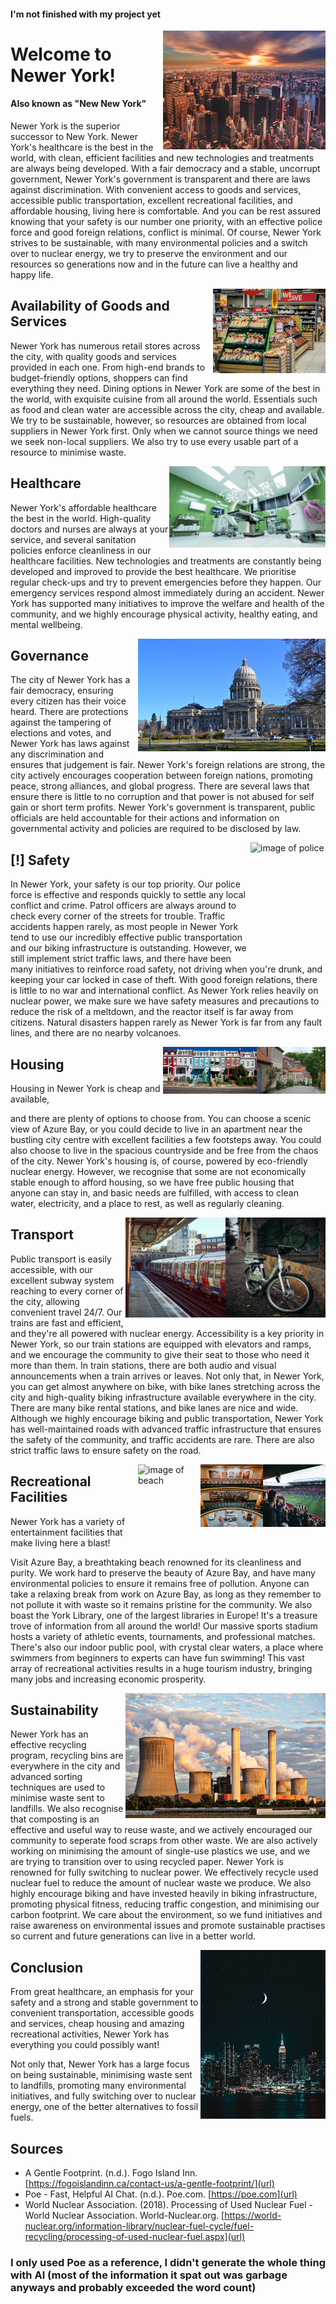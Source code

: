 <link rel="shortcut icon" type="image/x-icon" href="favicon.ico?">

#### I'm not finished with my project yet

<img align="right" width="260" height="190" src="./images/city-dawn.jpg" alt="image of city at dawn">

# Welcome to Newer York!

#### Also known as "New New York"

Newer York is the superior successor to New York. Newer York's healthcare is the best in the world, with clean, efficient facilities and new technologies and treatments are always being developed. With a fair democracy and a stable, uncorrupt government, Newer York's government is transparent and there are laws against discrimination. With convenient access to goods and services, accessible public transportation, excellent recreational facilities, and affordable housing, living here is comfortable. And you can be rest assured knowing that your safety is our number one priority, with an effective police force and good foreign relations, conflict is minimal. Of course, Newer York strives to be sustainable, with many environmental policies and a switch over to nuclear energy, we try to preserve the environment and our resources so generations now and in the future can live a healthy and happy life.

<img align="right" width="180" height="135" src="./images/market.jpg" alt="image of shop">

## Availability of Goods and Services

Newer York has numerous retail stores across the city, with quality goods and services provided in each one. From high-end brands to budget-friendly options, shoppers can find everything they need. Dining options in Newer York are some of the best in the world, with exquisite cuisine from all around the world. Essentials such as food and clean water are accessible across the city, cheap and available. We try to be sustainable, however, so resources are obtained from local suppliers in Newer York first. Only when we cannot source things we need we seek non-local suppliers. We also try to use every usable part of a resource to minimise waste. 

<img align="right" width="250" height="130" src="./images/hospital.jpg" alt="image of hospital">

## Healthcare

Newer York's affordable healthcare the best in the world. High-quality doctors and nurses are always at your service, and several sanitation policies enforce cleanliness in our healthcare facilities. New technologies and treatments are constantly being developed and improved to provide the best healthcare. We prioritise regular check-ups and try to prevent emergencies before they happen. Our emergency services respond almost immediately during an accident. Newer York has supported many initiatives to improve the welfare and health of the community, and we highly encourage physical activity, healthy eating, and mental wellbeing.

<img align="right" width="300" height="180" src="./images/government.jpg" alt="image of governmental building">

## Governance

The city of Newer York has a fair democracy, ensuring every citizen has their voice heard. There are protections against the tampering of elections and votes, and Newer York has laws against any discrimination and ensures that judgement is fair. Newer York's foreign relations are strong, the city actively encourages cooperation between foreign nations, promoting peace, strong alliances, and global progress. There are several laws that ensure there is little to no corruption and that power is not abused for self gain or short term profits. Newer York's government is transparent, public officials are held accountable for their actions and information on governmental activity and policies are required to be disclosed by law.

<img align="right" width="120" height="180" src="./images/police.jpg" alt="image of police">

## [!] Safety

In Newer York, your safety is our top priority. Our police force is effective and responds quickly to settle any local conflict and crime. Patrol officers are always around to check every corner of the streets for trouble. Traffic accidents happen rarely, as most people in Newer York tend to use our incredibly effective public transportation and our biking infrastructure is outstanding. However, we still implement strict traffic laws, and there have been many initiatives to reinforce road safety, not driving when you're drunk, and keeping your car locked in case of theft. With good foreign relations, there is little to no war and international conflict. As Newer York relies heavily on nuclear power, we make sure we have safety measures and precautions to reduce the risk of a meltdown, and the reactor itself is far away from citizens. Natural disasters happen rarely as Newer York is far from any fault lines, and there are no nearby volcanoes. 

<img align="right" width="110" height="75" src="./images/houses.jpg" alt="image of houses">
<img align="right" width="150" height="75" src="./images/houses2.jpg" alt="image of houses">

## Housing

Housing in Newer York is cheap and available,

and there are plenty of options to choose from. You can choose a scenic view of Azure Bay, or you could decide to live in an apartment near the bustling city centre with excellent facilities a few footsteps away. You could also choose to live in the spacious countryside and be free from the chaos of the city. Newer York's housing is, of course, powered by eco-friendly nuclear energy. However, we recognise that some are not economically stable enough to afford housing, so we have free public housing that anyone can stay in, and basic needs are fulfilled, with access to clean water, electricity, and a place to rest, as well as regularly cleaning.

<img align="right" width="160" height="160" src="./images/bike.jpg" alt="image of a bicycle">
<img align="right" width="160" height="160" src="./images/train.jpg" alt="image of a train station">

## Transport

Public transport is easily accessible, with our excellent subway system reaching to every corner of the city, allowing convenient travel 24/7. Our trains are fast and efficient, and they're all powered with nuclear energy. Accessibility is a key priority in Newer York, so our train stations are equipped with elevators and ramps, and we encourage the community to give their seat to those who need it more than them. In train stations, there are both audio and visual announcements when a train arrives or leaves. Not only that, in Newer York, you can get almost anywhere on bike, with bike lanes stretching across the city and high-quality biking infrastructure available everywhere in the city. There are many bike rental stations, and bike lanes are nice and wide. Although we highly encourage biking and public transportation, Newer York has well-maintained roads with advanced traffic infrastructure that ensures the safety of the community, and traffic accidents are rare. There are also strict traffic laws to ensure safety on the road.

<img align="right" width="100" height="100" src="./images/sport-stadium.jpg" alt="image of sport stadium">
<img align="right" width="100" height="100" src="./images/library.jpg" alt="image of library">
<img align="right" width="100" height="100" src="./images/beach.jpg" alt="image of beach">

## Recreational Facilities

Newer York has a variety of entertainment facilities that make living here a blast! 

Visit Azure Bay, a breathtaking beach renowned for its cleanliness and purity. We work hard to preserve the beauty of Azure Bay, and have many environmental policies to ensure it remains free of pollution. Anyone can take a relaxing break from work on Azure Bay, as long as they remember to not pollute it with waste so it remains pristine for the community. We also boast the York Library, one of the largest libraries in Europe! It's a treasure trove of information from all around the world! Our massive sports stadium hosts a variety of athletic events, tournaments, and professional matches. There's also our indoor public pool, with crystal clear waters, a place where swimmers from beginners to experts can have fun swimming! This vast array of recreational activities results in a huge tourism industry, bringing many jobs and increasing economic prosperity. 

<img align="right" width="320" height="200" src="./images/nuclear-power.jpg" alt="image of nuclear power plant">

## Sustainability

Newer York has an effective recycling program, recycling bins are everywhere in the city and advanced sorting techniques are used to minimise waste sent to landfills. We also recognise that composting is an effective and useful way to reuse waste, and we actively encouraged our community to seperate food scraps from other waste. We are also actively working on minimising the amount of single-use plastics we use, and we are trying to transition over to using recycled paper. Newer York is renowned for fully switching to nuclear power. We effectively recycle used nuclear fuel to reduce the amount of nuclear waste we produce. We also highly encourage biking and have invested heavily in biking infrastructure, promoting physical fitness, reducing traffic congestion, and minimising our carbon footprint. We care about the environment, so we fund initiatives and raise awareness on environmental issues and promote sustainable practises so current and future generations can live in a better world.

<img align="right" width="200" height="270" src="./images/city-night.jpg" alt="image of city at night">

## Conclusion

From great healthcare, an emphasis for your safety and a strong and stable government to convenient transportation, accessible goods and services, cheap housing and amazing recreational activities, Newer York has everything you could possibly want! 

Not only that, Newer York has a large focus on being sustainable, minimising waste sent to landfills, promoting many environmental initiatives, and fully switching over to nuclear energy, one of the better alternatives to fossil fuels.

## Sources

- A Gentle Footprint. (n.d.). Fogo Island Inn. [https://fogoislandinn.ca/contact-us/a-gentle-footprint/](url)
- Poe - Fast, Helpful AI Chat. (n.d.). Poe.com. [https://poe.com](url)
- World Nuclear Association. (2018). Processing of Used Nuclear Fuel - World Nuclear Association. World-Nuclear.org. [https://world-nuclear.org/information-library/nuclear-fuel-cycle/fuel-recycling/processing-of-used-nuclear-fuel.aspx](url)

### I only used Poe as a reference, I didn't generate the whole thing with AI (most of the information it spat out was garbage anyways and probably exceeded the word count)

